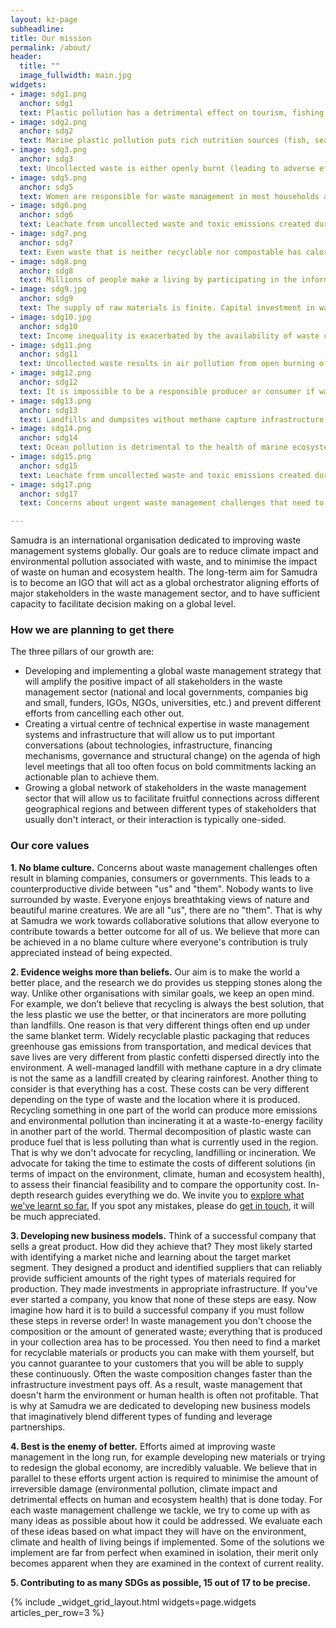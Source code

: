 ```yaml
---
layout: kz-page
subheadline:
title: Our mission
permalink: /about/
header:
  title: ""
  image_fullwidth: main.jpg
widgets:
- image: sdg1.png
  anchor: sdg1
  text: Plastic pollution has a detrimental effect on tourism, fishing and shipping industries. Reducing the amount of pollution entering our oceans will provide direct economic benefits for local communities that depend on these industries.
- image: sdg2.png
  anchor: sdg2
  text: Marine plastic pollution puts rich nutrition sources (fish, seafood and algae) at risk, and leads to food chain contamination. Reducing the amount of pollution entering our oceans will secure safe nutrition sources for the future.
- image: sdg3.png
  anchor: sdg3
  text: Uncollected waste is either openly burnt (leading to adverse effects on air quality) or dumped (facilitating the spread of disease vectors and contagious diseases). Improving the coverage of waste collection services will lead to better physical and mental health, and reduce the prevalence of contagious diseases.
- image: sdg5.png
  anchor: sdg5
  text: Women are responsible for waste management in most households and are hence more exposed to the harmful substances released during open burning of waste. Due to a higher proportion of body fat compared to men, they are also more likely to accumulate these harmful substances in larger quantities. Improving the coverage of waste collection services will reduce this inequality.
- image: sdg6.png
  anchor: sdg6
  text: Leachate from uncollected waste and toxic emissions created during open burning of waste pollute sources of drinking water (both water-bodies and ground waters). Improving the coverage of waste collection services will ensure that more people have access to safe drinking water and that agricultural produce is not contaminated through water. 
- image: sdg7.png
  anchor: sdg7
  text: Even waste that is neither recyclable nor compostable has calorific value. Non-recyclable plastic can be turned into fuel through pyrolysis. Using waste as an energy resource will facilitate the shift away from more polluting fuels and produce affordable energy while reducing the environmental pollution at the same time. 
- image: sdg8.png
  anchor: sdg8
  text: Millions of people make a living by participating in the informal waste management sector. Most of them work without protective equipment, have no access to healthcare and occasionally face hunger due to irregular income. Our vision is to make the current waste pickers the last generation of waste pickers by creating opportunities for them and their children.
- image: sdg9.jpg
  anchor: sdg9
  text: The supply of raw materials is finite. Capital investment in waste management infrastructure will increase availability of raw (recycled) materials and affordable energy in the form of electricity and heat for local industries. 
- image: sdg10.jpg
  anchor: sdg10
  text: Income inequality is exacerbated by the availability of waste collection services. Low-income communities live in polluted environments and are exposed to toxic emissions released during open burning of waste. Improving the coverage of waste collection services will reduce this health inequality and facilitate the economic growth of low-income communities. 
- image: sdg11.png
  anchor: sdg11
  text: Uncollected waste results in air pollution from open burning of waste, spread of infectious diseases and floods caused by clogged drainage systems. Improving the coverage of waste collection services will facilitate sustainable development of urban and rural communities. 
- image: sdg12.png
  anchor: sdg12
  text: It is impossible to be a responsible producer or consumer if waste management services are not available. Capital investment in waste management infrastructure will facilitate the shift towards responsible product design and better waste management practices both in industry and in households. 
- image: sdg13.png
  anchor: sdg13
  text: Landfills and dumpsites without methane capture infrastructure and open burning of waste result in considerable climate impact. Capital investment in waste management infrastructure will reduce climate impact associated with waste. Combining energy recovery with carbon capture technology can result in carbon negative waste disposal methods.
- image: sdg14.png
  anchor: sdg14
  text: Ocean pollution is detrimental to the health of marine ecosystems. It harms all marine species and all species that are part of the food chains they belong to. Reducing the amount of pollution entering our oceans will be an essential part of preventing marine ecosystem collapse. 
- image: sdg15.png
  anchor: sdg15
  text: Leachate from uncollected waste and toxic emissions created during open burning of waste pollute our land. The need for more and more landfills, given the rate at which they fill up, often results in deforestation. Capital investment in waste management infrastructure will reduce environmental contamination and the rate of deforestation, as well as protect biodiversity and fertility of our land. 
- image: sdg17.png
  anchor: sdg17
  text: Concerns about urgent waste management challenges that need to be addressed often result in blaming companies, consumers or governments. This leads to a counterproductive divide between "us" and "them". Creating collaborative solutions will allow everyone to contribute towards a better outcome for all of us. More can be achieved in a no blame culture where everyone’s contribution is truly appreciated instead of being expected. 

---
```


Samudra is an international organisation dedicated to improving waste management systems globally.
Our goals are to reduce climate impact and environmental pollution associated with waste, and to minimise the impact of waste on human and ecosystem health.
The long-term aim for Samudra is to become an IGO that will act as a global orchestrator aligning efforts of major stakeholders in the waste management sector, and to have sufficient capacity to facilitate decision making on a global level. 



### How we are planning to get there

The three pillars of our growth are:
* Developing and implementing a global waste management strategy that will amplify the positive impact of all stakeholders in the waste management sector (national and local governments, companies big and small, funders, IGOs, NGOs, universities, etc.) and prevent different efforts from cancelling each other out.
* Creating a virtual centre of technical expertise in waste management systems and infrastructure that will allow us to put important conversations (about technologies, infrastructure, financing mechanisms, governance and structural change) on the agenda of high level meetings that all too often focus on bold commitments lacking an actionable plan to achieve them.
* Growing a global network of stakeholders in the waste management sector that will allow us to facilitate fruitful connections across different geographical regions and between different types of stakeholders that usually don't interact, or their interaction is typically one-sided.



### Our core values

**1. No blame culture.**
Concerns about waste management challenges often result in blaming companies, consumers or governments.
This leads to a counterproductive divide between "us" and "them".
Nobody wants to live surrounded by waste. 
Everyone enjoys breathtaking views of nature and beautiful marine creatures. 
We are all "us", there are no "them". 
That is why at Samudra we work towards collaborative solutions that allow everyone to contribute towards a better outcome for all of us.
We believe that more can be achieved in a no blame culture where everyone's contribution is truly appreciated instead of being expected.

**2. Evidence weighs more than beliefs.**
Our aim is to make the world a better place, and the research we do provides us stepping stones along the way. 
Unlike other organisations with similar goals, we keep an open mind. 
For example, we don’t believe that recycling is always the best solution, that the less plastic we use the better, or that incinerators are more polluting than landfills. 
One reason is that very different things often end up under the same blanket term. 
Widely recyclable plastic packaging that reduces greenhouse gas emissions from transportation, and medical devices that save lives are very different from plastic confetti dispersed directly into the environment. 
A well-managed landfill with methane capture in a dry climate is not the same as a landfill created by clearing rainforest. 
Another thing to consider is that everything has a cost. 
These costs can be very different depending on the type of waste and the location where it is produced. 
Recycling something in one part of the world can produce more emissions and environmental pollution than incinerating it at a waste-to-energy facility in another part of the world. 
Thermal decomposition of plastic waste can produce fuel that is less polluting than what is currently used in the region. 
That is why we don't advocate for recycling, landfilling or incineration. 
We advocate for taking the time to estimate the costs of different solutions (in terms of impact on the environment, climate, human and ecosystem health), to assess their financial feasibility and to compare the opportunity cost.
In-depth research guides everything we do. 
We invite you to <a href="/explore/" target="_self">explore what we've learnt so far.</a>
If you spot any mistakes, please do <a href="mailto:hello@samudra.world" target="_blank">get in touch</a>, it will be much appreciated.

**3. Developing new business models.**
Think of a successful company that sells a great product. 
How did they achieve that? 
They most likely started with identifying a market niche and learning about the target market segment. 
They designed a product and identified suppliers that can reliably provide sufficient amounts of the right types of materials required for production. 
They made investments in appropriate infrastructure. 
If you've ever started a company, you know that none of these steps are easy. 
Now imagine how hard it is to build a successful company if you must follow these steps in reverse order! 
In waste management you don't choose the composition or the amount of generated waste; everything that is produced in your collection area has to be processed. 
You then need to find a market for recyclable materials or products you can make with them yourself, but you cannot guarantee to your customers that you will be able to supply these continuously. 
Often the waste composition changes faster than the infrastructure investment pays off. 
As a result, waste management that doesn't harm the environment or human health is often not profitable. 
That is why at Samudra we are dedicated to developing new business models that imaginatively blend different types of funding and leverage partnerships.

**4. Best is the enemy of better.**
Efforts aimed at improving waste management in the long run, for example developing new materials or trying to redesign the global economy, are incredibly valuable. 
We believe that in parallel to these efforts urgent action is required to minimise the amount of irreversible damage (environmental pollution, climate impact and detrimental effects on human and ecosystem health) that is done today.
For each waste management challenge we tackle, we try to come up with as many ideas as possible about how it could be addressed.
We evaluate each of these ideas based on what impact they will have on the environment, climate and health of living beings if implemented.
Some of the solutions we implement are far from perfect when examined in isolation, their merit only becomes apparent when they are examined in the context of current reality.

<a name="sdgs"></a>**5. Contributing to as many SDGs as possible, 15 out of 17 to be precise.**

{% include _widget_grid_layout.html widgets=page.widgets articles_per_row=3 %}

<!--
Reducing the amount of pollution entering our oceans 
Improving the coverage of waste collection services 
Using waste as an energy resource 
Creating waste management jobs 
Capital investment in waste management infrastructure 
Creating collaborative solutions that allow everyone to play a part
-->
